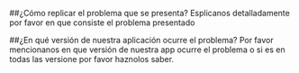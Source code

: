 ##¿Cómo replicar el problema que se presenta?
Esplicanos detalladamente por favor en que consiste el problema presentado

##¿En qué versión de nuestra aplicación ocurre el problema?
Por favor mencionanos en que versión de nuestra app ocurre el problema o si es en todas las versione por favor haznolos saber.
